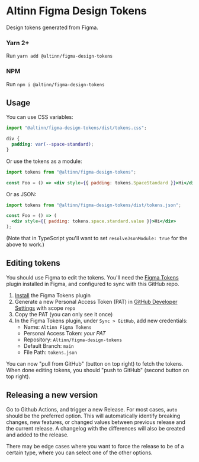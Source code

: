 # Altinn Figma Design Tokens

Design tokens generated from Figma.

### Yarn 2+

Run `yarn add @altinn/figma-design-tokens`

### NPM

Run `npm i @altinn/figma-design-tokens`

## Usage

You can use CSS variables:

```js
import "@altinn/figma-design-tokens/dist/tokens.css";
```

```css
div {
  padding: var(--space-standard);
}
```

Or use the tokens as a module:

```jsx
import tokens from "@altinn/figma-design-tokens";

const Foo = () => <div style={{ padding: tokens.SpaceStandard }}>Hi</div>;
```

Or as JSON:

```jsx
import tokens from "@altinn/figma-design-tokens/dist/tokens.json";

const Foo = () => (
  <div style={{ padding: tokens.space.standard.value }}>Hi</div>
);
```

(Note that in TypeScript you'll want to set `resolveJsonModule: true` for the above to work.)

## Editing tokens

You should use Figma to edit the tokens. You'll need the [Figma Tokens](https://docs.tokens.studio/) plugin installed in Figma, and configured to sync with this GitHub repo.

1. [Install](https://www.figma.com/community/plugin/843461159747178978/Figma-Tokens) the Figma Tokens plugin
1. Generate a new Personal Access Token (PAT) in [GitHub Developer Settings](https://github.com/settings/tokens) with scope `repo`
1. Copy the PAT (you can only see it once)
1. In the Figma Tokens plugin, under `Sync > GitHub`, add new credentials:
   - Name: `Altinn Figma Tokens`
   - Personal Access Token: _your PAT_
   - Repository: `Altinn/figma-design-tokens`
   - Default Branch: `main`
   - File Path: `tokens.json`

You can now "pull from GitHub" (button on top right) to fetch the tokens. When done editing tokens, you should "push to GitHub" (second button on top right).

## Releasing a new version

Go to Github Actions, and trigger a new Release. For most cases, `auto` should be the preferred option. This will automatically identify breaking changes, new features, or changed values between previous release and the current release. A changelog with the differences will also be created and added to the release.

There may be edge cases where you want to force the release to be of a certain type, where you can select one of the other options.
